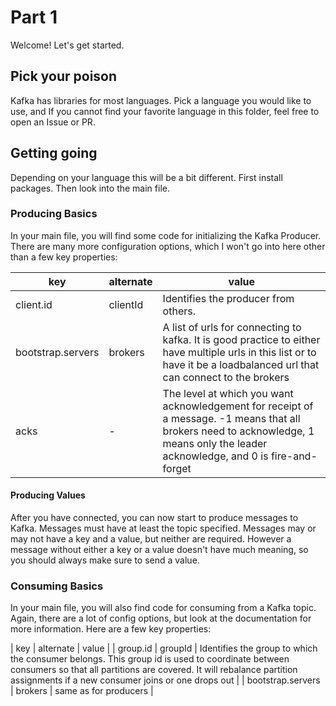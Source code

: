 # Part 1

Welcome! Let's get started.

## Pick your poison
Kafka has libraries for most languages. Pick a language you would like
to use, and If you cannot find your favorite
language in this folder, feel free to open an Issue or PR.

## Getting going
Depending on your language this will be a bit different. First install
packages. Then look into the main file.

### Producing Basics
In your main file, you will find some code for initializing the Kafka
Producer. There are many more configuration options, which I won't go
into here other than a few key properties:

| key | alternate |  value |
| --- | ----- | ---- |
| client.id | clientId | Identifies the producer from others. |
| bootstrap.servers | brokers | A list of urls for connecting to kafka. It is good practice to either have multiple urls in this list or to have it be a loadbalanced url that can connect to the brokers |
| acks | - | The level at which you want acknowledgement for receipt of a message. -1 means that all brokers need to acknowledge, 1 means only the leader acknowledge, and 0 is fire-and-forget |

#### Producing Values
After you have connected, you can now start to produce messages to Kafka.
Messages must have at least the topic specified. Messages may or may not have
a key and a value, but neither are required. However a message without either
a key or a value doesn't have much meaning, so you should always make sure to
send a value.

### Consuming Basics
In your main file, you will also find code for consuming from a Kafka topic.
Again, there are a lot of config options, but look at the documentation
for more information. Here are a few key properties:

| key | alternate | value |
| group.id | groupId | Identifies the group to which the consumer belongs. This group id is used to coordinate between consumers so that all partitions are covered. It will rebalance partition assignments if a new consumer joins or one drops out |
| bootstrap.servers | brokers | same as for producers |